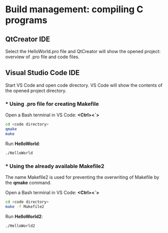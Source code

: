 # Build management: compiling C programs

## QtCreator IDE

Select the HelloWorld.pro file and QtCreator will show the opened project: overview of .pro file and code files.

## Visual Studio Code IDE

Start VS Code and open code directory. VS Code will show the contents of the opened project directory.

### * Using .pro file for creating Makefile

Open a Bash terminal in VS Code: **\<Ctrl>\<`>**

```bash
cd <code directory>
qmake
make
```

Run **HelloWorld**:

```bash
./HelloWorld
```

### * Using the already available Makefile2

The name Makefile2 is used for preventing the overwriting of Makefile by the **qmake** command.

Open a Bash terminal in VS Code: **\<Ctrl>\<`>**

```bash
cd <code directory>
make -f Makefile2
```

Run **HelloWorld2**:

```bash
./HelloWorld2
```
